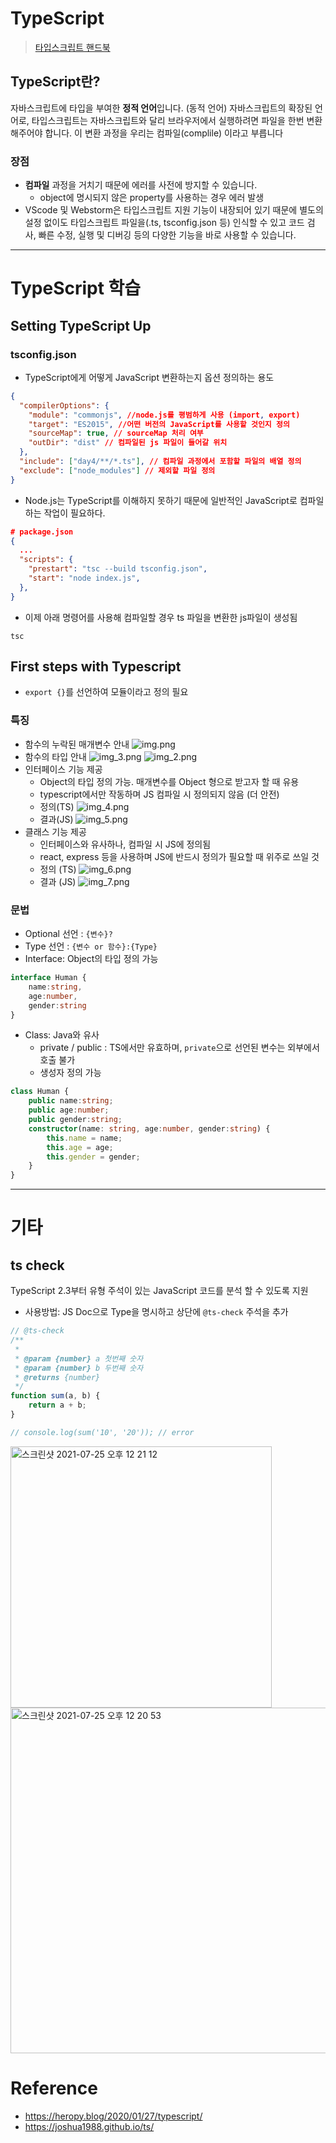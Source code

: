 # TypeScript
> [타입스크립트 핸드북](https://joshua1988.github.io/ts/)

## TypeScript란?
자바스크립트에 타입을 부여한 **정적 언어**입니다. (동적 언어) 자바스크립트의 확장된 언어로, 타입스크립트는 자바스크립트와 달리 브라우저에서 실행하려면 파일을 한번 변환해주어야 합니다. 이 변환 과정을 우리는 컴파일(complile) 이라고 부릅니다

### 장점
- **컴파일** 과정을 거치기 때문에 에러를 사전에 방지할 수 있습니다. 
  - object에 명시되지 않은 property를 사용하는 경우 에러 발생
- VScode 및 Webstorm은 타입스크립트 지원 기능이 내장되어 있기 때문에 별도의 설정 없이도 타입스크립트 파일을(.ts, tsconfig.json 등) 인식할 수 있고 코드 검사, 빠른 수정, 실행 및 디버깅 등의 다양한 기능을 바로 사용할 수 있습니다.

---

# TypeScript 학습

## Setting TypeScript Up
### tsconfig.json
- TypeScript에게 어떻게 JavaScript 변환하는지 옵션 정의하는 용도
```json
{
  "compilerOptions": {
    "module": "commonjs", //node.js를 평범하게 사용 (import, export)
    "target": "ES2015", //어떤 버전의 JavaScript를 사용할 것인지 정의
    "sourceMap": true, // sourceMap 처리 여부
    "outDir": "dist" // 컴파일된 js 파일이 들어갈 위치
  },
  "include": ["day4/**/*.ts"], // 컴파일 과정에서 포함할 파일의 배열 정의
  "exclude": ["node_modules"] // 제외할 파일 정의
}
```
- Node.js는 TypeScript를 이해하지 못하기 때문에 일반적인 JavaScript로 컴파일 하는 작업이 필요하다.
```json
# package.json
{
  ...
  "scripts": {
    "prestart": "tsc --build tsconfig.json",
    "start": "node index.js",
  },
}
```
- 이제 아래 명령어를 사용해 컴파일할 경우 ts 파일을 변환한 js파일이 생성됨
```shell
tsc
```

## First steps with Typescript
- `export {}`를 선언하여 모듈이라고 정의 필요
### 특징
- 함수의 누락된 매개변수 안내
![img.png](img.png)
- 함수의 타입 안내
![img_3.png](img_3.png)
  ![img_2.png](img_2.png)
- 인터페이스 기능 제공
  - Object의 타입 정의 가능. 매개변수를 Object 형으로 받고자 할 때 유용
  - typescript에서만 작동하며 JS 컴파일 시 정의되지 않음 (더 안전)
  - 정의(TS)
    ![img_4.png](img_4.png)
  - 결과(JS)
    ![img_5.png](img_5.png)
- 클래스 기능 제공
  - 인터페이스와 유사하나, 컴파일 시 JS에 정의됨
  - react, express 등을 사용하며 JS에 반드시 정의가 필요할 때 위주로 쓰일 것
  - 정의 (TS)
    ![img_6.png](img_6.png)
  - 결과 (JS)
    ![img_7.png](img_7.png)

### 문법
- Optional 선언 : `{변수}?`
- Type 선언 : `{변수 or 함수}:{Type}`
- Interface: Object의 타입 정의 가능
```ts
interface Human {
    name:string,
    age:number,
    gender:string
}
```
- Class: Java와 유사
  - private / public : TS에서만 유효하며, `private`으로 선언된 변수는 외부에서 호출 불가
  - 생성자 정의 가능
```ts
class Human {
    public name:string;
    public age:number;
    public gender:string;
    constructor(name: string, age:number, gender:string) {
        this.name = name;
        this.age = age;
        this.gender = gender;
    }
}
```
---

# 기타
## ts check
TypeScript 2.3부터 유형 주석이 있는 JavaScript 코드를 분석 할 수 있도록 지원

- 사용방법: JS Doc으로 Type을 명시하고 상단에 `@ts-check` 주석을 추가

```javascript
// @ts-check
/**
 * 
 * @param {number} a 첫번째 숫자
 * @param {number} b 두번째 숫자
 * @returns {number}
 */
function sum(a, b) {
    return a + b;
}

// console.log(sum('10', '20')); // error
```
<img width="418" alt="스크린샷 2021-07-25 오후 12 21 12" src="https://user-images.githubusercontent.com/13659732/126886601-51fffa47-9ed2-4822-b715-6605024a3420.png">
<img width="553" alt="스크린샷 2021-07-25 오후 12 20 53" src="https://user-images.githubusercontent.com/13659732/126886594-07339e2d-f0a8-430a-a0bb-72597d048305.png">

# Reference
- https://heropy.blog/2020/01/27/typescript/
- https://joshua1988.github.io/ts/
